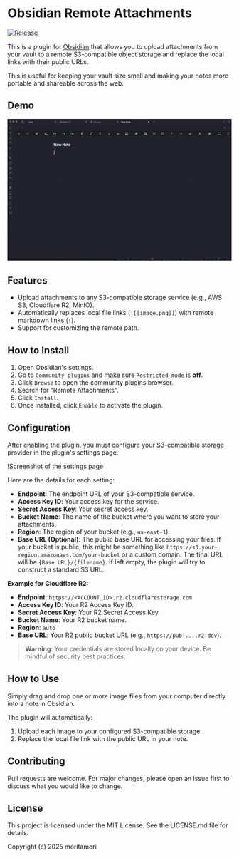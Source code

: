 # Obsidian Remote Attachments

[![Release](https://img.shields.io/github/v/release/moritamori/obsidian-remote-attachments)](https://github.com/moritamori/obsidian-remote-attachments/releases/latest)

This is a plugin for [Obsidian](https://obsidian.md) that allows you to upload attachments from your vault to a remote S3-compatible object storage and replace the local links with their public URLs.

This is useful for keeping your vault size small and making your notes more portable and shareable across the web.

## Demo

![Demo GIF showing the plugin in action](./docs/demo.gif)

## Features

- Upload attachments to any S3-compatible storage service (e.g., AWS S3, Cloudflare R2, MinIO).
- Automatically replaces local file links (`![[image.png]]`) with remote markdown links (`!`).
- Support for customizing the remote path.

## How to Install

1.  Open Obsidian's settings.
2.  Go to `Community plugins` and make sure `Restricted mode` is **off**.
3.  Click `Browse` to open the community plugins browser.
4.  Search for "Remote Attachments".
5.  Click `Install`.
6.  Once installed, click `Enable` to activate the plugin.

## Configuration

After enabling the plugin, you must configure your S3-compatible storage provider in the plugin's settings page.

!Screenshot of the settings page

Here are the details for each setting:
- **Endpoint**: The endpoint URL of your S3-compatible service.
- **Access Key ID**: Your access key for the service.
- **Secret Access Key**: Your secret access key.
- **Bucket Name**: The name of the bucket where you want to store your attachments.
- **Region**: The region of your bucket (e.g., `us-east-1`).
- **Base URL (Optional)**: The public base URL for accessing your files. If your bucket is public, this might be something like `https://s3.your-region.amazonaws.com/your-bucket` or a custom domain. The final URL will be `{Base URL}/{filename}`. If left empty, the plugin will try to construct a standard S3 URL.

**Example for Cloudflare R2:**
- **Endpoint**: `https://<ACCOUNT_ID>.r2.cloudflarestorage.com`
- **Access Key ID**: Your R2 Access Key ID.
- **Secret Access Key**: Your R2 Secret Access Key.
- **Bucket Name**: Your R2 bucket name.
- **Region**: `auto`
- **Base URL**: Your R2 public bucket URL (e.g., `https://pub-....r2.dev`).

> **Warning**: Your credentials are stored locally on your device. Be mindful of security best practices.

## How to Use

Simply drag and drop one or more image files from your computer directly into a note in Obsidian.

The plugin will automatically:
1.  Upload each image to your configured S3-compatible storage.
2.  Replace the local file link with the public URL in your note.

## Contributing

Pull requests are welcome. For major changes, please open an issue first to discuss what you would like to change.

## License

This project is licensed under the MIT License. See the LICENSE.md file for details.

Copyright (c) 2025 moritamori
